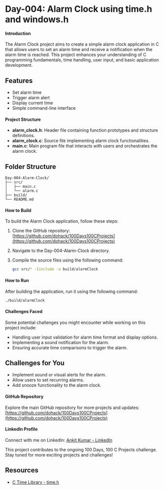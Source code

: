 # Day-004: Alarm Clock using time.h and windows.h

#### Introduction
The Alarm Clock project aims to create a simple alarm clock application in C that allows users to set an alarm time and receive a notification when the alarm time is reached. This project enhances your understanding of C programming fundamentals, time handling, user input, and basic application development.

## Features

- Set alarm time
- Trigger alarm alert
- Display current time
- Simple command-line interface

#### Project Structure
- **alarm_clock.h**: Header file containing function prototypes and structure definitions.
- **alarm_clock.c**: Source file implementing alarm clock functionalities.
- **main.c**: Main program file that interacts with users and orchestrates the alarm clock.

## Folder Structure

```plaintext
Day-004-Alarm-Clock/
├── src/
│   ├── main.c
│   └── alarm.c
├── build/
└── README.md
```

#### How to Build
To build the Alarm Clock application, follow these steps:
1. Clone the GitHub repository: [https://github.com/dohack/100Days100CProjects](https://github.com/dohack/100Days100CProjects)
2. Navigate to the Day-004-Alarm-Clock directory.
3. Compile the source files using the following command:

   ```bash
   gcc src/* -Iinclude -o build/alarmClock
   ```

#### How to Run
After building the application, run it using the following command:
```bash
./build/alarmClock
```

#### Challenges Faced
Some potential challenges you might encounter while working on this project include:
- Handling user input validation for alarm time format and display options.
- Implementing a sound notification for the alarm.
- Ensuring accurate time comparisons to trigger the alarm.


## Challenges for You

- Implement sound or visual alerts for the alarm.
- Allow users to set recurring alarms.
- Add snooze functionality to the alarm clock.


#### GitHub Repository
Explore the main GitHub repository for more projects and updates:
[https://github.com/dohack/100Days100CProjects](https://github.com/dohack/100Days100CProjects)

#### LinkedIn Profile
Connect with me on LinkedIn:
[Ankit Kumar - LinkedIn](https://www.linkedin.com/in/ankit-kumar-4585b5284/)

This project contributes to the ongoing 100 Days, 100 C Projects challenge. Stay tuned for more exciting projects and challenges!

## Resources

- [C Time Library - time.h](https://www.tutorialspoint.com/c_standard_library/time_h.htm)